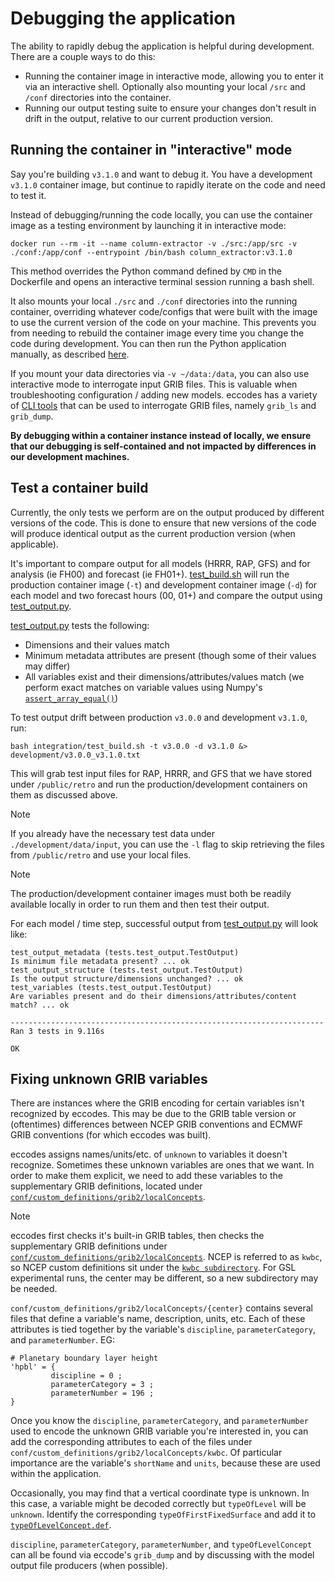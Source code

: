 # Debugging the application

The ability to rapidly debug the application is helpful during
development. There are a couple ways to do this:

- Running the container image in interactive mode, allowing you to enter
  it via an interactive shell. Optionally also mounting your local `/src`
  and `/conf` directories into the container.
- Running our output testing suite to ensure your changes don't result
  in drift in the output, relative to our current production version.

## Running the container in "interactive" mode

Say you're building `v3.1.0` and want to debug it. You have a development `v3.1.0` container image, but continue to rapidly iterate on the code and need to test it.

Instead of debugging/running the code locally, you can use the container image as a testing environment by launching it in interactive mode:

```shell
docker run --rm -it --name column-extractor -v ./src:/app/src -v ./conf:/app/conf --entrypoint /bin/bash column_extractor:v3.1.0
```

This method overrides the Python command defined by `CMD` in the Dockerfile and opens an
interactive terminal session running a bash shell.

It also mounts your local `./src` and `./conf` directories into the
running container, overriding whatever code/configs that were built
with the image to use the current version of the code on your machine.
This prevents you from needing to rebuild the container image every time
you change the code during development. You can then run the Python application
manually, as described [here](run.md#running-the-container-in-interactive-mode).

If you mount your data directories via `-v ~/data:/data`, you can also use interactive mode to interrogate input GRIB files. This is valuable when troubleshooting configuration / adding new models. eccodes has a variety of [CLI tools](https://confluence.ecmwf.int/display/ECC/GRIB+tools)
that can be used to interrogate GRIB files, namely `grib_ls` and
`grib_dump`.

**By debugging within a container instance instead of locally, we ensure that our debugging is
self-contained and not impacted by differences in our development machines.**

## Test a container build

Currently, the only tests we perform are on the output produced by different versions of the code. This is done to ensure that new versions of the code will produce identical output as the current production version (when applicable).

It's important to compare output for all models (HRRR, RAP, GFS) and for
analysis (ie FH00) and forecast (ie FH01+).
[test_build.sh](../integration/test_build.sh) will run the production
container image (`-t`) and development container image (`-d`) for each model
and two forecast hours (00, 01+) and compare the output using
[test_output.py](../src/tests/test_output.py).

[test_output.py](../src/tests/test_output.py) tests the following:

- Dimensions and their values match
- Minimum metadata attributes are present (though some of their values may differ)
- All variables exist and their dimensions/attributes/values match (we
  perform exact matches on variable values using Numpy's
  [`assert_array_equal()`](https://numpy.org/doc/stable/reference/generated/numpy.testing.assert_array_equal.html))

To test output drift between production `v3.0.0` and development `v3.1.0`, run:

```shell
bash integration/test_build.sh -t v3.0.0 -d v3.1.0 &> development/v3.0.0_v3.1.0.txt
```

This will grab test input files for RAP, HRRR, and GFS that we have stored under
`/public/retro` and run the production/development containers on them as
discussed above.

> [!NOTE]
> If you already have the necessary test data under `./development/data/input`,
> you can use the `-l` flag to skip retrieving the files from `/public/retro`
> and use your local files.

> [!NOTE]
> The production/development container images must both be readily available
> locally in order to run them and then test their output.

For each model / time step, successful output from
[test_output.py](../src/tests/test_output.py) will look like:

```
test_output_metadata (tests.test_output.TestOutput)
Is minimum file metadata present? ... ok
test_output_structure (tests.test_output.TestOutput)
Is the output structure/dimensions unchanged? ... ok
test_variables (tests.test_output.TestOutput)
Are variables present and do their dimensions/attributes/content match? ... ok

----------------------------------------------------------------------
Ran 3 tests in 9.116s

OK
```

## Fixing unknown GRIB variables

There are instances where the GRIB encoding for certain variables isn't recognized
by eccodes. This may be due to the GRIB table version or (oftentimes) differences between
NCEP GRIB conventions and ECMWF GRIB conventions (for which eccodes was built).

eccodes assigns names/units/etc. of `unknown` to variables it doesn't recognize. Sometimes
these unknown variables are ones that we want. In order to make them explicit, we need
to add these variables to the supplementary GRIB definitions, located under
[`conf/custom_definitions/grib2/localConcepts`](../conf/custom_definitions/grib2/localConcepts).

> [!NOTE]
> eccodes first checks it's built-in GRIB tables, then checks the supplementary GRIB
> definitions under [`conf/custom_definitions/grib2/localConcepts`](../conf/custom_definitions/grib2/localConcepts).
> NCEP is referred to as `kwbc`, so NCEP custom definitions sit under
> the [`kwbc subdirectory`](../conf/custom_definitions/grib2/localConcepts/kwbc).
> For GSL experimental runs, the center may be different, so a new subdirectory may
> be needed.

`conf/custom_definitions/grib2/localConcepts/{center}` contains several files that define
a variable's name, description, units, etc. Each of these attributes is tied together
by the variable's `discipline`, `parameterCategory`, and `parameterNumber`. EG:

```
# Planetary boundary layer height
'hpbl' = {
         discipline = 0 ;
         parameterCategory = 3 ;
         parameterNumber = 196 ;
}
```

Once you know the `discipline`, `parameterCategory`, and `parameterNumber` used to
encode the unknown GRIB variable you're interested in, you can add the corresponding
attributes to each of the files under `conf/custom_definitions/grib2/localConcepts/kwbc`. Of particular importance are the
variable's `shortName` and `units`, because these are used within
the application.

Occasionally, you may find that a vertical coordinate type is unknown. In this case, a
variable might be decoded correctly but `typeOfLevel` will be `unknown`. Identify the corresponding `typeOfFirstFixedSurface`
and add it to [`typeOfLevelConcept.def`](../conf/custom_definitions/grib2/localConcepts/kwbc/typeOfLevelConcept.def).

`discipline`, `parameterCategory`, `parameterNumber`, and `typeOfLevelConcept` can all
be found via eccode's `grib_dump` and by discussing with the model output file producers
(when possible).